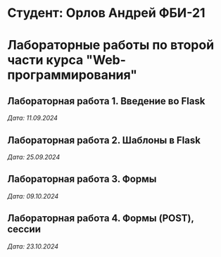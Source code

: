 # Студент: Орлов Андрей ФБИ-21

# Лабораторные работы по второй части курса "Web-программирования"

## Лабораторная работа 1. Введение во Flask

*Дата: 11.09.2024*

## Лабораторная работа 2. Шаблоны в Flask

*Дата: 25.09.2024*


## Лабораторная работа 3. Формы

*Дата: 09.10.2024*

## Лабораторная работа 4. Формы (POST), сессии

*Дата: 23.10.2024*
